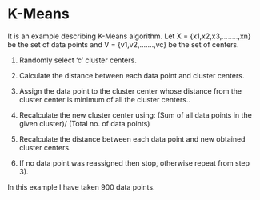 # K-Means
It is an example describing K-Means algorithm. Let  X = {x1,x2,x3,……..,xn} be the set of data points and V = {v1,v2,…….,vc} be the set of centers.

1) Randomly select ‘c’ cluster centers.

2) Calculate the distance between each data point and cluster centers.

3) Assign the data point to the cluster center whose distance from the cluster center is minimum of all the cluster centers..

4) Recalculate the new cluster center using: (Sum of all data points in the given cluster)/ (Total no. of data points)

5) Recalculate the distance between each data point and new obtained cluster centers.

6) If no data point was reassigned then stop, otherwise repeat from step 3).

In this example I have taken 900 data points.
